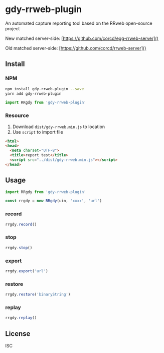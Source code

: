 # gdy-rrweb-plugin

An automated capture reporting tool based on the RRweb open-source project

New matched server-side: [https://github.com/corcd/egg-rrweb-server]()

Old matched server-side: [https://github.com/corcd/rrweb-server]()

## Install

### NPM

```bash
npm install gdy-rrweb-plugin --save
yarn add gdy-rrweb-plugin
```

```javascript
import RRgdy from 'gdy-rrweb-plugin'
```

### Resource

1. Download `dist/gdy-rrweb.min.js` to location
2. Use `script` to import file

```html
<html>
<head>
  <meta charset="UTF-8">
  <title>report test</title>
  <script src="../dist/gdy-rrweb.min.js"></script>
</head>
```

## Usage

```javascript
import RRgdy from 'gdy-rrweb-plugin'

const rrgdy = new RRgdy(uin, 'xxxx', 'url')
```

### record

```javascript
rrgdy.record()
```

### stop

```javascript
rrgdy.stop()
```

### export

```javascript
rrgdy.export('url')
```

### restore

```javascript
rrgdy.restore('binaryString')
```

### replay

```javascript
rrgdy.replay()
```

## License

ISC
